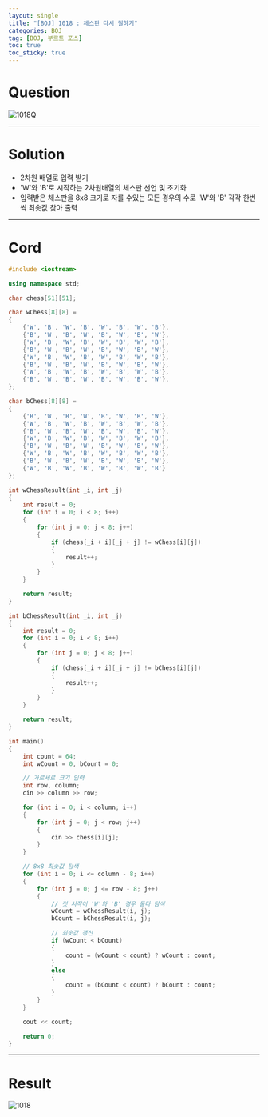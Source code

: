 ```yaml
---
layout: single
title: "[BOJ] 1018 : 체스판 다시 칠하기"
categories: BOJ
tag: [BOJ, 부르트 포스]
toc: true
toc_sticky: true
---
```


# Question
![1018Q](https://user-images.githubusercontent.com/97664446/168539756-4d436597-e437-400f-bfe3-cd358f21fecb.PNG)

***

# Solution
- 2차원 배열로 입력 받기
- 'W'와 'B'로 시작하는 2차원배열의 체스판 선언 및 초기화
- 입력받은 체스판을 8x8 크기로 자를 수있는 모든 경우의 수로 'W'와 'B' 각각 한번씩 최솟값 찾아 출력

***

# Cord
```c++
#include <iostream>

using namespace std;

char chess[51][51];

char wChess[8][8] =
{
	{'W', 'B', 'W', 'B', 'W', 'B', 'W', 'B'},
	{'B', 'W', 'B', 'W', 'B', 'W', 'B', 'W'},
	{'W', 'B', 'W', 'B', 'W', 'B', 'W', 'B'},
	{'B', 'W', 'B', 'W', 'B', 'W', 'B', 'W'},
	{'W', 'B', 'W', 'B', 'W', 'B', 'W', 'B'},
	{'B', 'W', 'B', 'W', 'B', 'W', 'B', 'W'},
	{'W', 'B', 'W', 'B', 'W', 'B', 'W', 'B'},
	{'B', 'W', 'B', 'W', 'B', 'W', 'B', 'W'},
};

char bChess[8][8] =
{
	{'B', 'W', 'B', 'W', 'B', 'W', 'B', 'W'},
	{'W', 'B', 'W', 'B', 'W', 'B', 'W', 'B'},
	{'B', 'W', 'B', 'W', 'B', 'W', 'B', 'W'},
	{'W', 'B', 'W', 'B', 'W', 'B', 'W', 'B'},
	{'B', 'W', 'B', 'W', 'B', 'W', 'B', 'W'},
	{'W', 'B', 'W', 'B', 'W', 'B', 'W', 'B'},
	{'B', 'W', 'B', 'W', 'B', 'W', 'B', 'W'},
	{'W', 'B', 'W', 'B', 'W', 'B', 'W', 'B'}
};

int wChessResult(int _i, int _j)
{
	int result = 0;
	for (int i = 0; i < 8; i++)
	{
		for (int j = 0; j < 8; j++)
		{
			if (chess[_i + i][_j + j] != wChess[i][j])
			{
				result++;
			}
		}
	}

	return result;
}

int bChessResult(int _i, int _j)
{
	int result = 0;
	for (int i = 0; i < 8; i++)
	{
		for (int j = 0; j < 8; j++)
		{
			if (chess[_i + i][_j + j] != bChess[i][j])
			{
				result++;
			}
		}
	}

	return result;
}

int main()
{
	int count = 64;
	int wCount = 0, bCount = 0;

	// 가로세로 크기 입력
	int row, column;
	cin >> column >> row;

	for (int i = 0; i < column; i++)
	{
		for (int j = 0; j < row; j++)
		{
			cin >> chess[i][j];
		}
	}

	// 8x8 최솟값 탐색
	for (int i = 0; i <= column - 8; i++)
	{
		for (int j = 0; j <= row - 8; j++)
		{
			// 첫 시작이 'W'와 'B' 경우 둘다 탐색
			wCount = wChessResult(i, j);
			bCount = bChessResult(i, j);

			// 최솟값 갱신
			if (wCount < bCount) 
			{
				count = (wCount < count) ? wCount : count;
			}
			else
			{
				count = (bCount < count) ? bCount : count;
			}
		}
	}

	cout << count;

	return 0;
}
```

***

# Result
![1018](https://user-images.githubusercontent.com/97664446/168539752-216d5506-a2df-47cf-9c8c-1147aa1ef680.PNG)